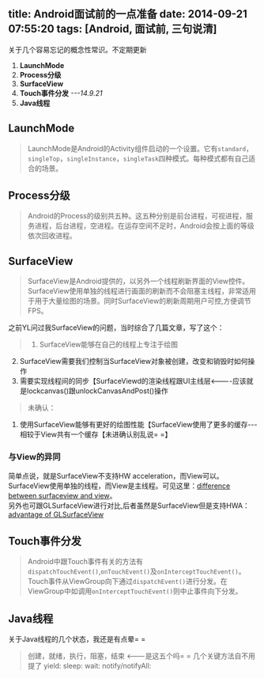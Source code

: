 title: Android面试前的一点准备
date: 2014-09-21 07:55:20
tags: [Android, 面试前, 三句说清]
---
关于几个容易忘记的概念性常识。不定期更新
1. **LaunchMode**
2. **Process分级**
3. **SurfaceView**  
4. **Touch事件分发** *---14.9.21*
5. **Java线程**

<!--more-->
LaunchMode
------------------
>LaunchMode是Android的Activity组件启动的一个设置。它有`standard`，`singleTop`，`singleInstance`，`singleTask`四种模式。每种模式都有自己适合的场景。


Process分级
-----------------
> Android的Process的级别共五种。这五种分别是前台进程，可视进程，服务进程，后台进程，空进程。在运存空间不足时，Android会按上面的等级依次回收进程。

SurfaceView
------------
>SurfaceView是Android提供的，以另外一个线程刷新界面的View控件。SurfaceView使用单独的线程进行画面的刷新而不会阻塞主线程，非常适用于用于大量绘图的场景。同时SurfaceView的刷新周期用户可控,方便调节FPS。

之前YL问过我SurfaceView的问题，当时综合了几篇文章，写了这个：
> 1. SurfaceView能够在自己的线程上专注于绘图
2. SurfaceView需要我们控制当SurfaceView对象被创建，改变和销毁时如何操作
3. 需要实现线程间的同步【SurfaceViewd的渲染线程跟UI主线层<----应该就是lockcanvas()跟unlockCanvasAndPost()操作

>未确认：
1. 使用SurfaceView能够有更好的绘图性能【SurfaceView使用了更多的缓存---相较于View共有一个缓存【未进确认别乱说= =】


### **与View的异同** ###
简单点说，就是SurfaceView不支持HW acceleration，而View可以。SurfaceView使用单独的线程，而View是主线程。可见这里：[difference between surfaceview and view][difference]。  
另外也可跟GLSurfaceView进行对比,后者虽然是SurfaceView但是支持HWA：[advantage of GLSurfaceView][advantage]

Touch事件分发
---------------
>Android中跟Touch事件有关的方法有`dispatchTouchEvent()`,`onTouchEvent()`及`onInterceptTouchEvent()`。Touch事件从ViewGroup向下通过`dispatchEvent()`进行分发。在ViewGroup中如调用`onInterceptTouchEvent()`则中止事件向下分发。

Java线程
--------------
关于Java线程的几个状态，我还是有点晕= =
> 创建，就绪，执行，阻塞，结束 <---是这五个吗= =
几个关键方法自不用提了
>yield:
>sleep:
>wait:
>notify/notifyAll:

[advantage]: http://stackoverflow.com/questions/3385980/differences-and-advantages-of-surfaceview-vs-glsurfaceview-on-android
[difference]: http://stackoverflow.com/questions/1243433/android-difference-between-surfaceview-and-view